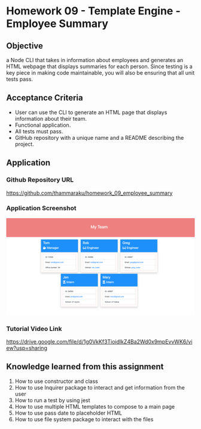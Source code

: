 # Homework 09 - Template Engine - Employee Summary

## Objective
a Node CLI that takes in information about employees and generates an HTML webpage that displays summaries for each person. Since testing is a key piece in making code maintainable, you will also be ensuring that all unit tests pass.
## Acceptance Criteria
- User can use the CLI to generate an HTML page that displays information about their team.
- Functional application.
- All tests must pass.
- GitHub repository with a unique name and a README describing the project.


## Application

### Github Repository URL
https://github.com/thammaraku/homework_09_employee_summary

### Application Screenshot
![Application Screenshot](./assets/homework_09_employee_summary.png)

### Tutorial Video Link
https://drive.google.com/file/d/1g0VkKf3TioidlkZ4Ba2Wd0x9mpEvvWK6/view?usp=sharing



## Knowledge learned from this assignment
1. How to use constructor and class
2. How to use Inquirer package to interact and get information from the user 
3. How to run a test by using jest
4. How to use multiple HTML templates to compose to a main page
5. How to use pass date to placeholder HTML
6. How to use file system package to interact with the files